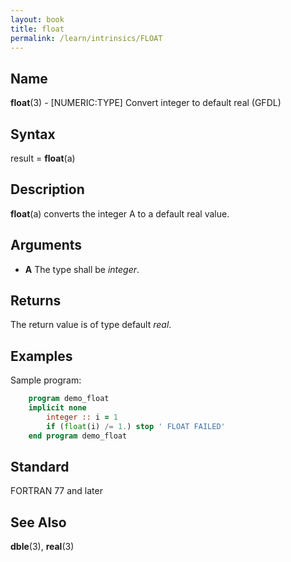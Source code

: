 ```yaml
---
layout: book
title: float
permalink: /learn/intrinsics/FLOAT
---
```

## __Name__

__float__(3) - \[NUMERIC:TYPE\] Convert integer to default real
(GFDL)

## __Syntax__

result = __float__(a)

## __Description__

__float__(a) converts the integer A to a default real value.

## __Arguments__

  - __A__
    The type shall be _integer_.

## __Returns__

The return value is of type default _real_.

## __Examples__

Sample program:

```fortran
    program demo_float
    implicit none
        integer :: i = 1
        if (float(i) /= 1.) stop ' FLOAT FAILED'
    end program demo_float
```

## __Standard__

FORTRAN 77 and later

## __See Also__

__dble__(3), __real__(3)
